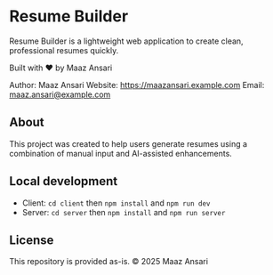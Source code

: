 # Resume Builder

Resume Builder is a lightweight web application to create clean, professional resumes quickly.

Built with ❤️ by Maaz Ansari

Author: Maaz Ansari
Website: https://maazansari.example.com
Email: maaz.ansari@example.com

## About
This project was created to help users generate resumes using a combination of manual input and AI-assisted enhancements.

## Local development
- Client: `cd client` then `npm install` and `npm run dev`
- Server: `cd server` then `npm install` and `npm run server`

## License
This repository is provided as-is. © 2025 Maaz Ansari
